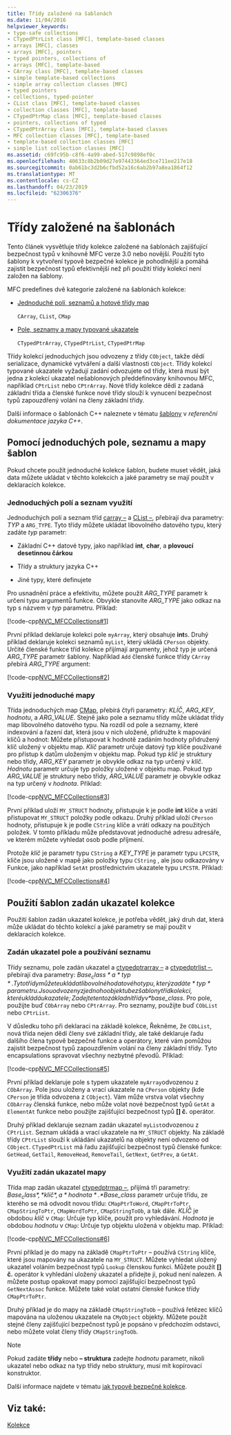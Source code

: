 ```yaml
---
title: Třídy založené na šablonách
ms.date: 11/04/2016
helpviewer_keywords:
- type-safe collections
- CTypedPtrList class [MFC], template-based classes
- arrays [MFC], classes
- arrays [MFC], pointers
- typed pointers, collections of
- arrays [MFC], template-based
- CArray class [MFC], template-based classes
- simple template-based collections
- simple array collection classes [MFC]
- typed pointers
- collections, typed-pointer
- CList class [MFC], template-based classes
- collection classes [MFC], template-based
- CTypedPtrMap class [MFC], template-based classes
- pointers, collections of typed
- CTypedPtrArray class [MFC], template-based classes
- MFC collection classes [MFC], template-based
- template-based collection classes [MFC]
- simple list collection classes [MFC]
ms.assetid: c69fc95b-c8f6-4a99-abed-517c9898ef0c
ms.openlocfilehash: 40633c8b2b09d27e97443364ed3ce711ee217e18
ms.sourcegitcommit: 0ab61bc3d2b6cfbd52a16c6ab2b97a8ea1864f12
ms.translationtype: MT
ms.contentlocale: cs-CZ
ms.lasthandoff: 04/23/2019
ms.locfileid: "62306376"
---
```

# <a name="template-based-classes"></a>Třídy založené na šablonách

Tento článek vysvětluje třídy kolekce založené na šablonách zajišťující bezpečnost typů v knihovně MFC verze 3.0 nebo novější. Použití tyto šablony k vytvoření typově bezpečné kolekce je pohodlnější a pomáhá zajistit bezpečnost typů efektivnější než při použití třídy kolekcí není založen na šablony.

MFC predefines dvě kategorie založené na šablonách kolekce:

- [Jednoduché polí, seznamů a hotové třídy map](#_core_using_simple_array.2c_.list.2c_.and_map_templates)

   `CArray`, `CList`, `CMap`

- [Pole, seznamy a mapy typované ukazatele](#_core_using_typed.2d.pointer_collection_templates)

   `CTypedPtrArray`, `CTypedPtrList`, `CTypedPtrMap`

Třídy kolekcí jednoduchých jsou odvozeny z třídy `CObject`, takže dědí serializace, dynamické vytváření a další vlastnosti `CObject`. Třídy kolekcí typované ukazatele vyžadují zadání odvozujete od třídy, která musí být jedna z kolekcí ukazatel nešablonových předdefinovány knihovnou MFC, například `CPtrList` nebo `CPtrArray`. Nové třídy kolekce dědí z zadaná základní třída a členské funkce nové třídy slouží k vynucení bezpečnost typů zapouzdřený volání na členy základní třídy.

Další informace o šablonách C++ naleznete v tématu [šablony](../cpp/templates-cpp.md) v *referenční dokumentace jazyka C++*.

##  <a name="_core_using_simple_array.2c_.list.2c_.and_map_templates"></a> Pomocí jednoduchých pole, seznamu a mapy šablon

Pokud chcete použít jednoduché kolekce šablon, budete muset vědět, jaká data můžete ukládat v těchto kolekcích a jaké parametry se mají použít v deklaracích kolekce.

###  <a name="_core_simple_array_and_list_usage"></a> Jednoduchých polí a seznam využití

Jednoduchých polí a seznam tříd [carray –](../mfc/reference/carray-class.md) a [CList –](../mfc/reference/clist-class.md), přebírají dva parametry: *TYP* a `ARG_TYPE`. Tyto třídy můžete ukládat libovolného datového typu, který zadáte *typ* parametr:

- Základní C++ datové typy, jako například **int**, **char**, a **plovoucí desetinnou čárkou**

- Třídy a struktury jazyka C++

- Jiné typy, které definujete

Pro usnadnění práce a efektivitu, můžete použít *ARG_TYPE* parametr k určení typu argumentů funkce. Obvykle stanovíte *ARG_TYPE* jako odkaz na typ s názvem v *typ* parametru. Příklad:

[!code-cpp[NVC_MFCCollections#1](../mfc/codesnippet/cpp/template-based-classes_1.cpp)]

První příklad deklaruje kolekci pole `myArray`, který obsahuje **int**s. Druhý příklad deklaruje kolekci seznamů `myList`, který ukládá `CPerson` objekty. Určité členské funkce tříd kolekce přijímají argumenty, jehož typ je určená *ARG_TYPE* parametr šablony. Například `Add` členské funkce třídy `CArray` přebírá *ARG_TYPE* argument:

[!code-cpp[NVC_MFCCollections#2](../mfc/codesnippet/cpp/template-based-classes_2.cpp)]

###  <a name="_core_simple_map_usage"></a> Využití jednoduché mapy

Třída jednoduchých map [CMap](../mfc/reference/cmap-class.md), přebírá čtyři parametry: *KLÍČ*, *ARG_KEY*, *hodnotu*, a *ARG_VALUE*. Stejně jako pole a seznamu třídy může ukládat třídy map libovolného datového typu. Na rozdíl od pole a seznamy, které indexování a řazení dat, která jsou v nich uložené, přidružte k mapování klíčů a hodnot: Můžete přistupovat k hodnotě zadáním hodnoty přidružený klíč uložený v objektu map. *Klíč* parametr určuje datový typ klíče používané pro přístup k datům uloženým v objektu map. Pokud typ *klíč* je struktury nebo třídy, *ARG_KEY* parametr je obvykle odkaz na typ určený v *klíč*. *Hodnotu* parametr určuje typ položky uložené v objektu map. Pokud typ *ARG_VALUE* je struktury nebo třídy, *ARG_VALUE* parametr je obvykle odkaz na typ určený v *hodnota*. Příklad:

[!code-cpp[NVC_MFCCollections#3](../mfc/codesnippet/cpp/template-based-classes_3.cpp)]

První příklad uloží `MY_STRUCT` hodnoty, přistupuje k je podle **int** klíče a vrátí přistupovat `MY_STRUCT` položky podle odkazu. Druhý příklad uloží `CPerson` hodnoty, přistupuje k je podle `CString` klíče a vrátí odkazy na použitých položek. V tomto příkladu může představovat jednoduché adresu adresáře, ve kterém můžete vyhledat osob podle příjmení.

Protože *klíč* je parametr typu `CString` a *KEY_TYPE* je parametr typu `LPCSTR`, klíče jsou uložené v mapě jako položky typu `CString` , ale jsou odkazovány v Funkce, jako například `SetAt` prostřednictvím ukazatele typu `LPCSTR`. Příklad:

[!code-cpp[NVC_MFCCollections#4](../mfc/codesnippet/cpp/template-based-classes_4.cpp)]

##  <a name="_core_using_typed.2d.pointer_collection_templates"></a> Použití šablon zadán ukazatel kolekce

Použití šablon zadán ukazatel kolekce, je potřeba vědět, jaký druh dat, která může ukládat do těchto kolekcí a jaké parametry se mají použít v deklaracích kolekce.

###  <a name="_core_typed.2d.pointer_array_and_list_usage"></a> Zadán ukazatel pole a používání seznamu

Třídy seznamu, pole zadán ukazatel a [ctypedptrarray –](../mfc/reference/ctypedptrarray-class.md) a [ctypedptrlist –](../mfc/reference/ctypedptrlist-class.md), přebírají dva parametry: *$Base_class* a *typ*. Tyto třídy můžete ukládat libovolného datového typu, který zadáte *typ* parametru. Jsou odvozeny z jednoho objektu bez šablony tříd kolekcí, které ukládá ukazatele; Zadejte tento základní třídy v *$base_class*. Pro pole, použijte buď `CObArray` nebo `CPtrArray`. Pro seznamy, použijte buď `CObList` nebo `CPtrList`.

V důsledku toho při deklaraci na základě kolekce, Řekněme, že `CObList`, nová třída nejen dědí členy své základní třídy, ale také deklaruje řadu dalšího člena typově bezpečné funkce a operátory, které vám pomůžou zajistit bezpečnost typů zapouzdřením volání na členy základní třídy. Tyto encapsulations spravovat všechny nezbytné převodů. Příklad:

[!code-cpp[NVC_MFCCollections#5](../mfc/codesnippet/cpp/template-based-classes_5.cpp)]

První příklad deklaruje pole s typem ukazatele `myArray`odvozenou z `CObArray`. Pole jsou uloženy a vrací ukazatele na `CPerson` objekty (kde `CPerson` je třída odvozena z `CObject`). Vám může vrstva volat všechny `CObArray` členská funkce, nebo může volat nové bezpečnost typů `GetAt` a `ElementAt` funkce nebo použijte zajišťující bezpečnost typů **[] č.** operátor.

Druhý příklad deklaruje seznam zadán ukazatel `myList`odvozenou z `CPtrList`. Seznam ukládá a vrací ukazatele na `MY_STRUCT` objekty. Na základě třídy `CPtrList` slouží k ukládání ukazatelů na objekty není odvozeno od `CObject`. `CTypedPtrList` má řadu zajišťující bezpečnost typů členské funkce: `GetHead`, `GetTail`, `RemoveHead`, `RemoveTail`, `GetNext`, `GetPrev`, a `GetAt`.

###  <a name="_core_typed.2d.pointer_map_usage"></a> Využití zadán ukazatel mapy

Třída map zadán ukazatel [ctypedptrmap –](../mfc/reference/ctypedptrmap-class.md), přijímá tři parametry: *$Base_class*, *klíč*, a *hodnota*. *$Base_class* parametr určuje třídu, ze kterého se má odvodit novou třídu: `CMapPtrToWord`, `CMapPtrToPtr`, `CMapStringToPtr`, `CMapWordToPtr`, `CMapStringToOb`, a tak dále. *KLÍČ* je obdobou *klíč* v `CMap`: Určuje typ klíče, použít pro vyhledávání. *Hodnota* je obdobou *hodnotu* v `CMap`: Určuje typ objektu uložená v objektu map. Příklad:

[!code-cpp[NVC_MFCCollections#6](../mfc/codesnippet/cpp/template-based-classes_6.cpp)]

První příklad je do mapy na základě `CMapPtrToPtr` – používá `CString` klíče, které jsou mapovány na ukazatele na `MY_STRUCT`. Můžete vyhledat uložený ukazatel voláním bezpečnost typů `Lookup` členskou funkci. Můžete použít **[] č.** operátor k vyhledání uložený ukazatel a přidejte ji, pokud není nalezen. A můžete postup opakovat mapy pomocí zajišťující bezpečnost typů `GetNextAssoc` funkce. Můžete také volat ostatní členské funkce třídy `CMapPtrToPtr`.

Druhý příklad je do mapy na základě `CMapStringToOb` – používá řetězec klíčů mapována na uloženou ukazatele na `CMyObject` objekty. Můžete použít stejné členy zajišťující bezpečnost typů je popsáno v předchozím odstavci, nebo můžete volat členy třídy `CMapStringToOb`.

> [!NOTE]
>  Pokud zadáte **třídy** nebo **– struktura** zadejte *hodnotu* parametr, nikoli ukazatel nebo odkaz na typ třídy nebo struktury, musí mít kopírovací konstruktor.

Další informace najdete v tématu [jak typově bezpečné kolekce](../mfc/how-to-make-a-type-safe-collection.md).

## <a name="see-also"></a>Viz také:

[Kolekce](../mfc/collections.md)
